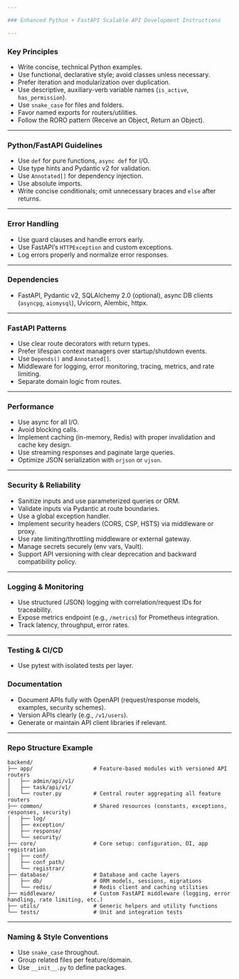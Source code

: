 ```yaml
---

### Enhanced Python + FastAPI Scalable API Development Instructions

---
```


### Key Principles

* Write concise, technical Python examples.
* Use functional, declarative style; avoid classes unless necessary.
* Prefer iteration and modularization over duplication.
* Use descriptive, auxiliary-verb variable names (`is_active`, `has_permission`).
* Use `snake_case` for files and folders.
* Favor named exports for routers/utilities.
* Follow the RORO pattern (Receive an Object, Return an Object).

---

### Python/FastAPI Guidelines

* Use `def` for pure functions, `async def` for I/O.
* Use type hints and Pydantic v2 for validation.
* Use `Annotated[]` for dependency injection.
* Use absolute imports.
* Write concise conditionals; omit unnecessary braces and `else` after returns.

---

### Error Handling

* Use guard clauses and handle errors early.
* Use FastAPI’s `HTTPException` and custom exceptions.
* Log errors properly and normalize error responses.

---

### Dependencies

* FastAPI, Pydantic v2, SQLAlchemy 2.0 (optional), async DB clients (`asyncpg`, `aiomysql`), Uvicorn, Alembic, httpx.

---

### FastAPI Patterns

* Use clear route decorators with return types.
* Prefer lifespan context managers over startup/shutdown events.
* Use `Depends()` and `Annotated[]`.
* Middleware for logging, error monitoring, tracing, metrics, and rate limiting.
* Separate domain logic from routes.

---

### Performance

* Use async for all I/O.
* Avoid blocking calls.
* Implement caching (in-memory, Redis) with proper invalidation and cache key design.
* Use streaming responses and paginate large queries.
* Optimize JSON serialization with `orjson` or `ujson`.

---

### Security & Reliability

* Sanitize inputs and use parameterized queries or ORM.
* Validate inputs via Pydantic at route boundaries.
* Use a global exception handler.
* Implement security headers (CORS, CSP, HSTS) via middleware or proxy.
* Use rate limiting/throttling middleware or external gateway.
* Manage secrets securely (env vars, Vault).
* Support API versioning with clear deprecation and backward compatibility policy.

---

### Logging & Monitoring

* Use structured (JSON) logging with correlation/request IDs for traceability.
* Expose metrics endpoint (e.g., `/metrics`) for Prometheus integration.
* Track latency, throughput, error rates.

---

### Testing & CI/CD

* Use pytest with isolated tests per layer.

### Documentation

* Document APIs fully with OpenAPI (request/response models, examples, security schemes).
* Version APIs clearly (e.g., `/v1/users`).
* Generate or maintain API client libraries if relevant.

---

### Repo Structure Example

```plaintext
backend/
├── app/                   # Feature-based modules with versioned API routers
│   ├── admin/api/v1/
│   ├── task/api/v1/
│   └── router.py          # Central router aggregating all feature routers
├── common/                # Shared resources (constants, exceptions, responses, security)
│   ├── log/
│   ├── exception/
│   ├── response/
│   └── security/
├── core/                  # Core setup: configuration, DI, app registration
│   ├── conf/
│   ├── conf_path/
│   └── registrar/
├── database/              # Database and cache layers
│   ├── db/                # ORM models, sessions, migrations
│   └── redis/             # Redis client and caching utilities
├── middleware/            # Custom FastAPI middleware (logging, error handling, rate limiting, etc.)
├── utils/                 # Generic helpers and utility functions
└── tests/                 # Unit and integration tests
```

---

### Naming & Style Conventions

* Use `snake_case` throughout.
* Group related files per feature/domain.
* Use `__init__.py` to define packages.

